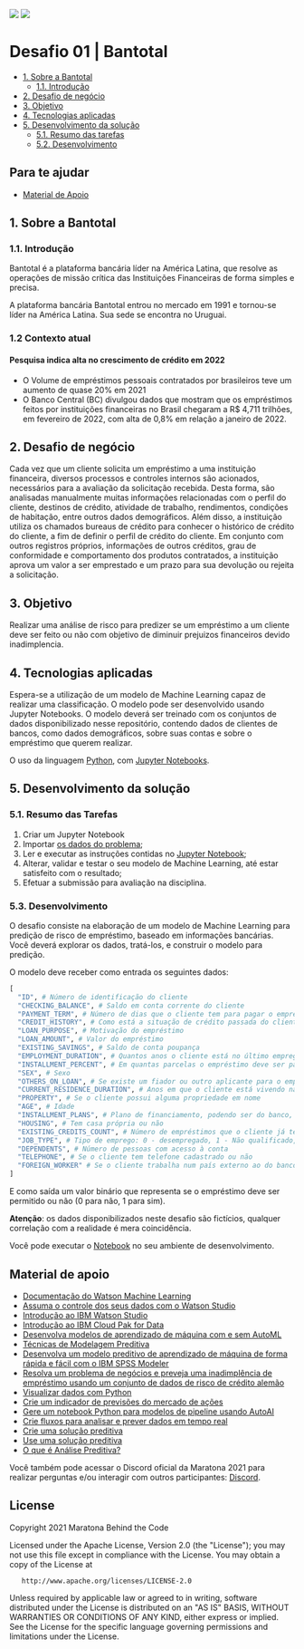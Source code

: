 [![](https://img.shields.io/badge/IBM%20Cloud-powered-blue.svg)](https://cloud.ibm.com)
[![](https://img.shields.io/discord/734849242153222221?logo=discord)](https://discord.gg/yJYmTGDWKH)

# Desafio 01 | Bantotal

- [1. Sobre a Bantotal](#1-sobre-a-bantotal)
  - [1.1. Introdução](#11-introdução)
- [2. Desafio de negócio](#2-desafio-de-negócio)
- [3. Objetivo](#3-objetivo)
- [4. Tecnologias aplicadas](#4-tecnologias-aplicadas)
- [5. Desenvolvimento da solução](#5-desenvolvimento-da-solução)
  - [5.1. Resumo das tarefas](#52-resumo-das-tarefas)
  - [5.2. Desenvolvimento](#53-desenvolvimento)

## Para te ajudar

- [Material de Apoio](#material-de-apoio)

## 1. Sobre a Bantotal

### 1.1. Introdução

Bantotal é a plataforma bancária líder na América Latina, que resolve as operações de
missão crítica das Instituições Financeiras de forma simples e precisa.

A plataforma bancária Bantotal entrou no mercado em 1991 e tornou-se líder na
América Latina. Sua sede se encontra no Uruguai.

### 1.2 Contexto atual

#### Pesquisa indica alta no crescimento de crédito em 2022
- O Volume de empréstimos pessoais contratados por brasileiros teve um aumento de quase 20% em 2021
- O Banco Central (BC) divulgou dados que mostram que os empréstimos feitos por instituições financeiras no Brasil chegaram a R$ 4,711 trilhões, em fevereiro de 2022, com alta de 0,8% em relação a janeiro de 2022.

## 2. Desafio de negócio

Cada vez que um cliente solicita um empréstimo a uma instituição financeira, diversos processos e controles internos são acionados, necessários para a avaliação da solicitação recebida. Desta forma, são analisadas manualmente muitas informações relacionadas com o perfil do cliente, destinos de crédito, atividade de trabalho, rendimentos, condições de habitação, entre outros dados demográficos. Além disso, a instituição utiliza os chamados bureaus de crédito para conhecer o histórico de crédito do cliente, a fim de definir o perfil de crédito do cliente. Em conjunto com outros registros próprios, informações de outros créditos, grau de conformidade e comportamento dos produtos contratados, a instituição aprova um valor a ser emprestado e um prazo para sua devolução ou rejeita a solicitação.

## 3. Objetivo

Realizar uma análise de risco para predizer se um empréstimo a um cliente deve ser feito ou não com objetivo de diminuir prejuizos financeiros devido inadimplencia. 

## 4. Tecnologias aplicadas

Espera-se a utilização de um modelo de Machine Learning capaz de realizar uma classificação. O modelo pode ser desenvolvido usando Jupyter Notebooks. O modelo deverá ser treinado com os conjuntos de dados disponibilizado nesse repositório, contendo dados de clientes de bancos, como dados demográficos, sobre suas contas e sobre o empréstimo que querem realizar.

O uso da linguagem [Python](https://www.python.org/), com [Jupyter Notebooks](https://jupyter.org/).

## 5. Desenvolvimento da solução

### 5.1. Resumo das Tarefas

1. Criar um Jupyter Notebook
2. Importar [os dados do problema](../assets/data);
3. Ler e executar as instruções contidas no [Jupyter Notebook](../notebooks);
4. Alterar, validar e testar o seu modelo de Machine Learning, até estar satisfeito com o resultado;
5. Efetuar a submissão para avaliação na disciplina.

### 5.3. Desenvolvimento

O desafio consiste na elaboração de um modelo de Machine Learning para predição de risco de empréstimo, baseado em informações bancárias. Você deverá explorar os dados, tratá-los, e construir o modelo para predição.

O modelo deve receber como entrada os seguintes dados:

```python
[
  "ID", # Número de identificação do cliente
  "CHECKING_BALANCE", # Saldo em conta corrente do cliente
  "PAYMENT_TERM", # Número de dias que o cliente tem para pagar o empréstimo
  "CREDIT_HISTORY", # Como está a situação de crédito passada do cliente
  "LOAN_PURPOSE", # Motivação do empréstimo
  "LOAN_AMOUNT", # Valor do empréstimo
  "EXISTING_SAVINGS", # Saldo de conta poupança
  "EMPLOYMENT_DURATION", # Quantos anos o cliente está no último emprego
  "INSTALLMENT_PERCENT", # Em quantas parcelas o empréstimo deve ser pago
  "SEX", # Sexo
  "OTHERS_ON_LOAN", # Se existe um fiador ou outro aplicante para o empréstimo
  "CURRENT_RESIDENCE_DURATION", # Anos em que o cliente está vivendo na última casa
  "PROPERTY", # Se o cliente possui alguma propriedade em nome
  "AGE", # Idade
  "INSTALLMENT_PLANS", # Plano de financiamento, podendo ser do banco, externo, ou nenhum
  "HOUSING", # Tem casa própria ou não
  "EXISTING_CREDITS_COUNT", # Número de empréstimos que o cliente já tem
  "JOB_TYPE", # Tipo de emprego: 0 - desempregado, 1 - Não qualificado, 2 - Autônomo, 3 - Qualificado
  "DEPENDENTS", # Número de pessoas com acesso à conta
  "TELEPHONE", # Se o cliente tem telefone cadastrado ou não
  "FOREIGN_WORKER" # Se o cliente trabalha num país externo ao do banco ou não
]
```

E como saída um valor binário que representa se o empréstimo deve ser permitido ou não (0 para não, 1 para sim).

**Atenção**: os dados disponibilizados neste desafio são fictícios, qualquer correlação com a realidade é mera coincidência.

Você pode executar o [Notebook](../notebooks/notebook.ipynb) no seu ambiente de desenvolvimento.

## Material de apoio

- [Documentação do Watson Machine Learning](https://dataplatform.cloud.ibm.com/docs/content/wsj/analyze-data/ml-overview.html)
- [Assuma o controle dos seus dados com o Watson Studio](https://developer.ibm.com/br/articles/overview-e-summary-ibm-watson-studio/)
- [Introdução ao IBM Watson Studio](https://developer.ibm.com/br/articles/introduction-to-ibm-watson-studio/)
- [Introdução ao IBM Cloud Pak for Data](https://developer.ibm.com/br/articles/get-started-with-ibm-cloud-pak-for-data/)
- [Desenvolva modelos de aprendizado de máquina com e sem AutoML](https://developer.ibm.com/br/articles/compare-model-building-with-and-without-automated-machine-learning/)
- [Técnicas de Modelagem Preditiva](https://developer.ibm.com/br/articles/ba-predictive-analytics2/)
- [Desenvolva um modelo preditivo de aprendizado de máquina de forma rápida e fácil com o IBM SPSS Modeler](https://developer.ibm.com/br/tutorials/desenvolva-um-modelo-preditivo-de-aprendizado-de-mquina-de-forma-rpida-e-fcil-com-o-ibm-spss-modeler/)
- [Resolva um problema de negócios e preveja uma inadimplência de empréstimo usando um conjunto de dados de risco de crédito alemão](https://developer.ibm.com/br/patterns/resolva-um-problema-de-negcios-e-preveja-uma-inadimplncia-de-emprstimo-usando-um-conjunto-de-dados-de-risco-de-crdito-alemo/)
- [Visualizar dados com Python ](https://developer.ibm.com/br/patterns/visualize-data-with-python/)
- [Crie um indicador de previsões do mercado de ações](https://developer.ibm.com/br/patterns/predicting-the-stock-market-in-watson-studio/)
- [Gere um notebook Python para modelos de pipeline usando AutoAI](https://developer.ibm.com/br/patterns/autoai-code-generation/)
- [Crie fluxos para analisar e prever dados em tempo real](https://developer.ibm.com/br/patterns/live-streaming-of-iot-data-predictions-using-streaming-analytics/)
- [Crie uma solução preditiva](https://developer.ibm.com/br/articles/ba-predictive-analytics3/)
- [Use uma solução preditiva](https://developer.ibm.com/br/articles/ba-predictive-analytics4/)
- [O que é Análise Preditiva?](https://developer.ibm.com/br/articles/ba-predictive-analytics1/)

Você também pode acessar o Discord oficial da Maratona 2021 para realizar perguntas e/ou interagir com outros participantes: [Discord](https://discord.gg/yJYmTGDWKH).

## License

Copyright 2021 Maratona Behind the Code

Licensed under the Apache License, Version 2.0 (the "License");
you may not use this file except in compliance with the License.
You may obtain a copy of the License at

       http://www.apache.org/licenses/LICENSE-2.0

Unless required by applicable law or agreed to in writing, software
distributed under the License is distributed on an "AS IS" BASIS,
WITHOUT WARRANTIES OR CONDITIONS OF ANY KIND, either express or implied.
See the License for the specific language governing permissions and
limitations under the License.

